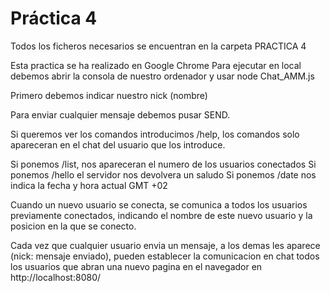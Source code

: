 # Práctica 4

Todos los ficheros necesarios se encuentran en la carpeta PRACTICA 4

Esta practica se ha realizado en Google Chrome
Para ejecutar en local debemos abrir la consola de nuestro ordenador y usar node Chat_AMM.js

Primero debemos indicar nuestro nick (nombre)

Para enviar cualquier mensaje debemos pusar SEND.

Si queremos ver los comandos introducimos /help, los comandos solo apareceran en el chat del usuario que los introduce.

Si ponemos /list, nos apareceran el numero de los usuarios conectados
Si ponemos /hello el servidor nos devolvera un saludo
Si ponemos /date nos indica la fecha y hora actual GMT +02

Cuando un nuevo usuario se conecta, se comunica a todos los usuarios previamente conectados, indicando el nombre de este nuevo usuario y la posicion en la que se conecto.

Cada vez que cualquier usuario envia un mensaje, a los demas les aparece (nick: mensaje enviado), pueden establecer la comunicacion en chat todos los usuarios que abran una nuevo pagina en el navegador en http://localhost:8080/
